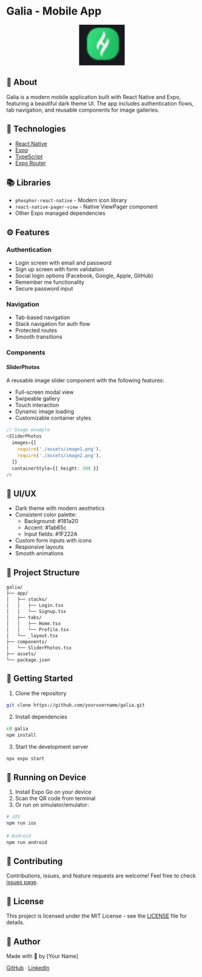 # Galia - Mobile App

<div align="center">
  <img src="./assets/logo.png" alt="Galia Logo" width="120"/>
</div>

## 📱 About

Galia is a modern mobile application built with React Native and Expo, featuring a beautiful dark theme UI. The app includes authentication flows, tab navigation, and reusable components for image galleries.

## 🚀 Technologies

- [React Native](https://reactnative.dev/)
- [Expo](https://expo.dev/)
- [TypeScript](https://www.typescriptlang.org/)
- [Expo Router](https://docs.expo.dev/routing/introduction/)

## 📚 Libraries

- `phosphor-react-native` - Modern icon library
- `react-native-pager-view` - Native ViewPager component
- Other Expo managed dependencies

## ⚙️ Features

### Authentication
- Login screen with email and password
- Sign up screen with form validation
- Social login options (Facebook, Google, Apple, GitHub)
- Remember me functionality
- Secure password input

### Navigation
- Tab-based navigation
- Stack navigation for auth flow
- Protected routes
- Smooth transitions

### Components

#### SliderPhotos
A reusable image slider component with the following features:
- Full-screen modal view
- Swipeable gallery
- Touch interaction
- Dynamic image loading
- Customizable container styles

```typescript
// Usage example
<SliderPhotos 
  images={[
    require('./assets/image1.png'),
    require('./assets/image2.png'),
  ]}
  containerStyle={{ height: 300 }}
/>
```

## 🎨 UI/UX

- Dark theme with modern aesthetics
- Consistent color palette:
  - Background: #181a20
  - Accent: #1ab65c
  - Input fields: #1F222A
- Custom form inputs with icons
- Responsive layouts
- Smooth animations

## 📂 Project Structure

```
galia/
├── app/
│   ├── stacks/
│   │   ├── Login.tsx
│   │   └── Signup.tsx
│   ├── tabs/
│   │   ├── Home.tsx
│   │   └── Profile.tsx
│   └── _layout.tsx
├── components/
│   └── SliderPhotos.tsx
├── assets/
└── package.json
```

## 🚀 Getting Started

1. Clone the repository
```bash
git clone https://github.com/yourusername/galia.git
```

2. Install dependencies
```bash
cd galia
npm install
```

3. Start the development server
```bash
npx expo start
```

## 📱 Running on Device

1. Install Expo Go on your device
2. Scan the QR code from terminal
3. Or run on simulator/emulator:
```bash
# iOS
npm run ios

# Android
npm run android
```

## 🤝 Contributing

Contributions, issues, and feature requests are welcome! Feel free to check [issues page](link-to-issues).

## 📝 License

This project is licensed under the MIT License - see the [LICENSE](LICENSE) file for details.

## 👤 Author

Made with 💚 by [Your Name]

[GitHub](your-github-link) · [LinkedIn](your-linkedin-link) 